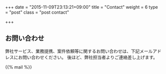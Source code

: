 +++
date = "2015-11-09T23:13:21+09:00"
title = "Contact"
weight = 6
type = "post"
class = "post contact"

+++

## お問い合わせ

弊社サービス、業務提携、案件依頼等に関するお問い合わせは、下記メールアドレスにお問い合わせください。
後ほど、弊社担当者よりご連絡差し上げます。 

{{% mail %}}

